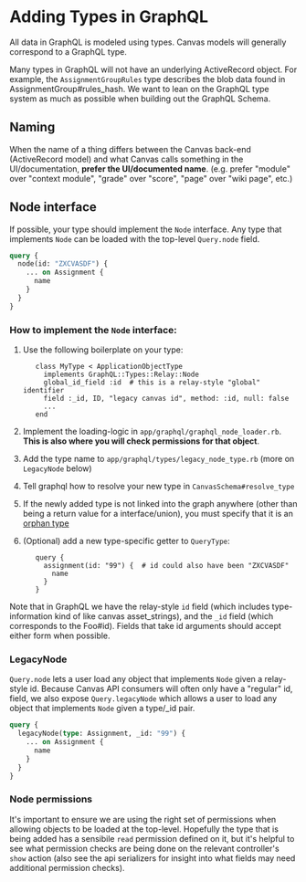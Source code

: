 # Adding Types in GraphQL

All data in GraphQL is modeled using types. Canvas models will generally
correspond to a GraphQL type.

Many types in GraphQL will not have an underlying ActiveRecord object.  For
example, the `AssignmentGroupRules` type describes the blob data found in
AssignmentGroup#rules_hash.  We want to lean on the GraphQL type system as much
as possible when building out the GraphQL Schema.

## Naming

When the name of a thing differs between the Canvas back-end (ActiveRecord
model) and what Canvas calls something in the UI/documentation, **prefer the
UI/documented name**. (e.g. prefer "module" over "context module", "grade" over
"score", "page" over "wiki page", etc.)

## Node interface

If possible, your type should implement the `Node` interface.  Any type that
implements `Node` can be loaded with the top-level `Query.node` field.

```graphql
query {
  node(id: "ZXCVASDF") {
    ... on Assignment {
      name
    }
  }
}
```

### How to implement the `Node` interface:

1. Use the following boilerplate on your type:

          class MyType < ApplicationObjectType
            implements GraphQL::Types::Relay::Node
            global_id_field :id  # this is a relay-style "global" identifier
            field :_id, ID, "legacy canvas id", method: :id, null: false
            ...
          end

2. Implement the loading-logic in `app/graphql/graphql_node_loader.rb`. **This
   is also where you will check permissions for that object**.

3. Add the type name to `app/graphql/types/legacy_node_type.rb` (more on
   `LegacyNode` below)

4. Tell graphql how to resolve your new type in `CanvasSchema#resolve_type`

5. If the newly added type is not linked into the graph anywhere (other than
   being a return value for a interface/union), you must specify that it is an
   [orphan type](https://graphql-ruby.org/type_definitions/interfaces.html#orphan-types)

6. (Optional) add a new type-specific getter to `QueryType`:

          query {
            assignment(id: "99") {  # id could also have been "ZXCVASDF"
              name
            }
          }

Note that in GraphQL we have the relay-style `id` field (which includes
type-information kind of like canvas asset_strings), and the `_id` field (which
corresponds to the Foo#id).  Fields that take id arguments should accept either
form when possible.

### LegacyNode

`Query.node` lets a user load any object that implements `Node` given a
relay-style id.  Because Canvas API consumers will often only have  a "regular" id,
field, we also expose `Query.legacyNode` which allows a user to load any object
that implements `Node` given a type/_id pair.

```graphql
query {
  legacyNode(type: Assignment, _id: "99") {
    ... on Assignment {
      name
    }
  }
}
```

### Node permissions

It's important to ensure we are using the right set of permissions when
allowing objects to be loaded at the top-level.  Hopefully the type that is
being added has a sensibile `read` permission defined on it, but it's helpful
to see what permission checks are being done on the relevant controller's
`show` action (also see the api serializers for insight into what fields may
need additional permission checks).
